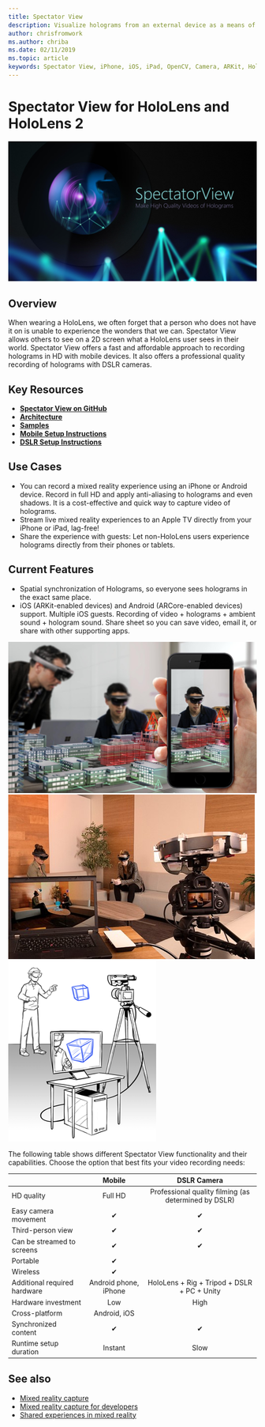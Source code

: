 ```yaml
---
title: Spectator View 
description: Visualize holograms from an external device as a means of demonstrating a mixed reality experience on an external display or recording video of a mixed reality experience.
author: chrisfromwork
ms.author: chriba
ms.date: 02/11/2019
ms.topic: article
keywords: Spectator View, iPhone, iOS, iPad, OpenCV, Camera, ARKit, HoloLens, Mixed Reality, MixedRealityToolkit, demo, record
---
```


# Spectator View for HoloLens and HoloLens 2

![Marker](images/SpecViewPhoneHero.jpg)

## Overview

When wearing a HoloLens, we often forget that a person who does not have it on is unable to experience the wonders that we can. Spectator View allows others to see on a 2D screen what a HoloLens user sees in their world.
Spectator View offers a fast and affordable approach to recording holograms in HD with mobile devices. It also offers a professional quality recording of holograms with DSLR cameras.

## Key Resources

* [**Spectator View on GitHub**](https://github.com/microsoft/MixedReality-SpectatorView)
* [**Architecture**](https://github.com/microsoft/MixedReality-SpectatorView/blob/master/doc/SpectatorView.Architecture.md)
* [**Samples**](https://github.com/microsoft/MixedReality-SpectatorView/tree/master/samples)
* [**Mobile Setup Instructions**](https://github.com/microsoft/MixedReality-SpectatorView/blob/master/doc/SpectatorView.Setup.md)
* [**DSLR Setup Instructions**](https://github.com/microsoft/MixedReality-SpectatorView/blob/master/doc/SpectatorView.Setup.DSLR.md)

## Use Cases
* You can record a mixed reality experience using an iPhone or Android device. Record in full HD and apply anti-aliasing to holograms and even shadows. It is a cost-effective and quick way to capture video of holograms.
* Stream live mixed reality experiences to an Apple TV directly from your iPhone or iPad, lag-free!
* Share the experience with guests: Let non-HoloLens users experience holograms directly from their phones or tablets.

## Current Features

* Spatial synchronization of Holograms, so everyone sees holograms in the exact same place.
* iOS (ARKit-enabled devices) and Android (ARCore-enabled devices) support.
Multiple iOS guests.
Recording of video + holograms + ambient sound + hologram sound.
Share sheet so you can save video, email it, or share with other supporting apps.

![Marker](images/SpecViewPhoneDemo.jpg)
![Marker](images/hololensspectatorview-500px.jpg) ![Marker](images/spectatorview-300px.png)

The following table shows different Spectator View functionality and their capabilities. Choose the option that best fits your video recording needs:

|                                      | Mobile                  |                    DSLR Camera              |
|--------------------------------------|:-----------------------:|:-------------------------------------------:|
| HD quality                           |         Full HD         |        Professional quality filming (as determined by DSLR)      |
| Easy camera movement                 |            ✔            |                      ✔                      |
| Third-person view                    |            ✔            |                      ✔                      |
| Can be streamed to screens           |            ✔            |                      ✔                      |
| Portable                             |            ✔            |                                             |
| Wireless                             |            ✔            |                                             |
| Additional required hardware         |     Android phone, iPhone    | HoloLens + Rig + Tripod + DSLR + PC + Unity |
| Hardware investment                  |           Low            |                     High                    |
| Cross-platform                       |           Android, iOS   |                                             |
| Synchronized content                 |            ✔            |                      ✔                      |
| Runtime setup duration               |         Instant          |                     Slow                    |
## See also

* [Mixed reality capture](mixed-reality-capture.md) 
* [Mixed reality capture for developers](mixed-reality-capture-for-developers.md)
* [Shared experiences in mixed reality](shared-experiences-in-mixed-reality.md)
